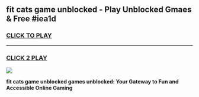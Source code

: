 
## fit cats game unblocked - Play Unblocked Gmaes & Free #iea1d
<h3>
<a href="https://premium.freeplayer.one?title=fit_cats_game_unblocked&ref=01M">CLICK TO PLAY</a></h3>
<hr>

<h3>
<a href="https://premium.freeplayer.one?title=fit_cats_game_unblocked&ref=01M">CLICK 2 PLAY</a>
  
</h3>

<a href="https://premium.freeplayer.one?title=fit_cats_game_unblocked&ref=01M"><img src="https://clearcache.store/games.png"></a>


**fit cats game unblocked games unblocked: Your Gateway to Fun and Accessible Online Gaming**
